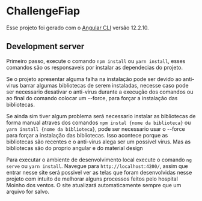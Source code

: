 # ChallengeFiap

Esse projeto foi gerado com o [Angular CLI](https://github.com/angular/angular-cli) versão 12.2.10.

## Development server

Primeiro passo, execute o comando `npm install` ou `yarn install`, esses comandos são os responsaveis por instalar as dependecias do projeto.

Se o projeto apresentar alguma falha na instalação pode ser devido ao anti-virus barrar algumas bibliotecas de serem instaladas, necesse caso pode ser necessario desativar o anti-virus durante a execução dos comandos ou ao final do comando colocar um --force, para forçar a instalação das bibliotecas.

Se ainda sim tiver algum problema será necessario instalar as bibliotecas de forma manual atraves dos comandos `npm instal {nome da biblioteca}` ou `yarn install {nome da biblioteca}`, pode ser necessario usar o --force para forçar a instalação das bibliotecas. Isso acontece porque as bibliotecas são recentes e o anti-virus alega ser um possivel virus. Mas as bibliotecas são do proprio angular e do material design

Para executar o ambiente de desenvolvimento local execute o comando `ng serve` ou `yarn install`. Navegue para `http://localhost:4200/`, assim que entrar nesse site será possivel ver as telas que foram desenvolvidas nesse projeto com intuito de melhorar alguns processos feitos pelo hospital Moinho dos ventos. O site atualizará automaticamente sempre que um arquivo for salvo.



